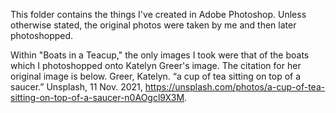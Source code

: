 This folder contains the things I've created in Adobe Photoshop. Unless otherwise stated, the original photos were taken by me and then later photoshopped.

Within "Boats in a Teacup," the only images I took were that of the boats which I photoshopped onto Katelyn Greer's image. The citation for her original image is below.
Greer, Katelyn. “a cup of tea sitting on top of a saucer.” Unsplash, 11 Nov. 2021, https://unsplash.com/photos/a-cup-of-tea-sitting-on-top-of-a-saucer-n0AOgcl9X3M.
